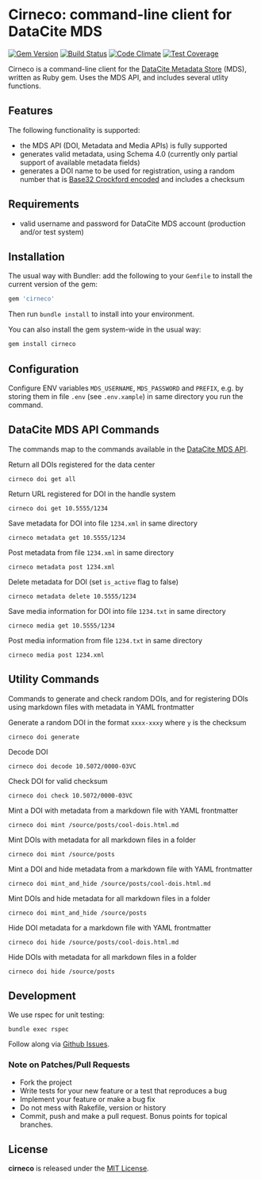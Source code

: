 # Cirneco: command-line client for DataCite MDS

[![Gem Version](https://badge.fury.io/rb/cirneco.svg)](https://badge.fury.io/rb/cirneco)
[![Build Status](https://travis-ci.org/datacite/cirneco.svg?branch=master)](https://travis-ci.org/datacite/cirneco)
[![Code Climate](https://codeclimate.com/github/datacite/cirneco/badges/gpa.svg)](https://codeclimate.com/github/datacite/cirneco)
[![Test Coverage](https://codeclimate.com/github/datacite/cirneco/badges/coverage.svg)](https://codeclimate.com/github/datacite/cirneco/coverage)

Cirneco is a command-line client for the [DataCite Metadata Store](https://mds.datacite.org) (MDS), written as Ruby gem. Uses the MDS API, and includes several utlity functions.

## Features

The following functionality is supported:

* the MDS API (DOI, Metadata and Media APIs) is fully supported
* generates valid metadata, using Schema 4.0 (currently only partial support of available metadata fields)
* generates a DOI name to be used for registration, using a random number that is [Base32 Crockford encoded](http://www.crockford.com/wrmg/base32.html) and includes a checksum

## Requirements

* valid username and password for DataCite MDS account (production and/or test system)

## Installation

The usual way with Bundler: add the following to your `Gemfile` to install the current version of the gem:

```ruby
gem 'cirneco'
```

Then run `bundle install` to install into your environment.

You can also install the gem system-wide in the usual way:

```bash
gem install cirneco
```

## Configuration

Configure ENV variables `MDS_USERNAME`, `MDS_PASSWORD` and `PREFIX`, e.g. by storing them in file `.env` (see `.env.xample`) in same directory you run the command.

## DataCite MDS API Commands

The commands map to the commands available in the [DataCite MDS API](https://mds.datacite.org/static/apidoc).

Return all DOIs registered for the data center
```
cirneco doi get all
```

Return URL registered for DOI in the handle system
```
cirneco doi get 10.5555/1234
```

Save metadata for DOI into file `1234.xml` in same directory
```
cirneco metadata get 10.5555/1234
```

Post metadata from file `1234.xml` in same directory
```
cirneco metadata post 1234.xml
```

Delete metadata for DOI (set `is_active` flag to false)
```
cirneco metadata delete 10.5555/1234
```

Save media information for DOI into file `1234.txt` in same directory
```
cirneco media get 10.5555/1234
```

Post media information from file `1234.txt` in same directory
```
cirneco media post 1234.xml
```

## Utility Commands
Commands to generate and check random DOIs, and for registering DOIs using
markdown files with metadata in YAML frontmatter

Generate a random DOI in the format `xxxx-xxxy` where `y` is the checksum
```
cirneco doi generate
```

Decode DOI
```
cirneco doi decode 10.5072/0000-03VC
```

Check DOI for valid checksum
```
cirneco doi check 10.5072/0000-03VC
```

Mint a DOI with metadata from a markdown file with YAML frontmatter
```
cirneco doi mint /source/posts/cool-dois.html.md
```

Mint DOIs with metadata for all markdown files in a folder
```
cirneco doi mint /source/posts
```

Mint a DOI and hide metadata from a markdown file with YAML frontmatter
```
cirneco doi mint_and_hide /source/posts/cool-dois.html.md
```

Mint DOIs and hide metadata for all markdown files in a folder
```
cirneco doi mint_and_hide /source/posts
```

Hide DOI metadata for a markdown file with YAML frontmatter
```
cirneco doi hide /source/posts/cool-dois.html.md
```

Hide DOIs with metadata for all markdown files in a folder
```
cirneco doi hide /source/posts
```

## Development

We use rspec for unit testing:

```
bundle exec rspec
```

Follow along via [Github Issues](https://github.com/datacite/cirneco/issues).

### Note on Patches/Pull Requests

* Fork the project
* Write tests for your new feature or a test that reproduces a bug
* Implement your feature or make a bug fix
* Do not mess with Rakefile, version or history
* Commit, push and make a pull request. Bonus points for topical branches.

## License
**cirneco** is released under the [MIT License](https://github.com/datacite/cirneco/blob/master/LICENSE.md).
